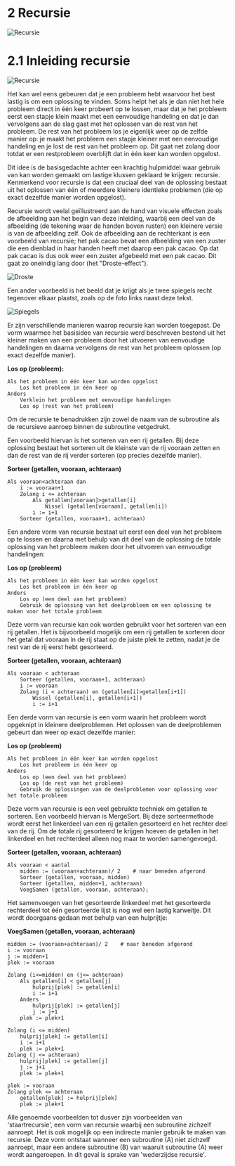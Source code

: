 
# 2 Recursie
![Recursie](img/recursion.png)
# 2.1 Inleiding recursie
![Recursie](img/recursion2.png)

Het kan wel eens gebeuren dat je een probleem hebt waarvoor het best lastig is om een oplossing te vinden. Soms helpt het als je dan niet het hele probleem direct in één keer probeert op te lossen, maar dat je het probleem eerst een stapje klein maakt met een eenvoudige handeling en dat je dan vervolgens aan de slag gaat met het oplossen van de rest van het probleem. De rest van het probleem los je eigenlijk weer op de zelfde manier op: je maakt het probleem een stapje kleiner met een eenvoudige handeling en je lost de rest van het probleem op. Dit gaat net zolang door totdat er een restprobleem overblijft dat in één keer kan worden opgelost.

Dit idee is de basisgedachte achter een krachtig hulpmiddel waar gebruik van kan worden gemaakt om lastige klussen geklaard te krijgen: recursie. Kenmerkend voor recursie is dat een cruciaal deel van de oplossing bestaat uit het oplossen van één of meerdere kleinere identieke problemen (die op exact dezelfde manier worden opgelost).

Recursie wordt veelal geïllustreerd aan de hand van visuele effecten zoals de afbeelding aan het begin van deze inleiding, waarbij een deel van de afbeelding (de tekening waar de handen boven rusten) een kleinere versie is van de afbeelding zelf. Ook de afbeelding aan de rechterkant is een voorbeeld van recursie; het pak cacao bevat een afbeelding van een zuster die een dienblad in haar handen heeft met daarop een pak cacao. Op dat pak cacao is dus ook weer  een zuster afgebeeld met een pak cacao. Dit gaat zo oneindig lang door (het "Droste-effect").

![Droste](img/droste.png)

Een ander voorbeeld is het beeld dat je krijgt als je twee spiegels recht tegenover elkaar plaatst, zoals op de foto links naast deze tekst.

![Spiegels](img/spiegels.png)

Er zijn verschillende manieren waarop recursie kan worden toegepast. De vorm waarmee het basisidee van recursie werd beschreven bestond uit het kleiner maken van een probleem door het uitvoeren van eenvoudige handelingen en daarna vervolgens de rest van het probleem oplossen (op exact dezelfde manier).


**Los op (probleem):**
```
Als het probleem in één keer kan worden opgelost
	Los het probleem in één keer op
Anders
	Verklein het probleem met eenvoudige handelingen
    Los op (rest van het probleem)
```

Om de recursie te benadrukken zijn zowel de naam van de subroutine als de recursieve aanroep binnen de subroutine vetgedrukt.

Een voorbeeld hiervan is het sorteren van een rij getallen. Bij deze oplossing bestaat het sorteren uit de kleinste van de rij vooraan zetten en dan de rest van de rij verder sorteren (op precies dezelfde manier).

**Sorteer (getallen, vooraan, achteraan)**
```
Als vooraan<achteraan dan
    i := vooraan+1
    Zolang i <= achteraan
        Als getallen[vooraan]>getallen[i]
            Wissel (getallen[vooraan], getallen[i])
        i := i+1
    Sorteer (getallen, vooraan+1, achteraan)
```
Een andere vorm van recursie bestaat uit eerst een deel van het probleem op te lossen en daarna met behulp van dit deel van de oplossing de totale oplossing van het probleem maken door het uitvoeren van eenvoudige handelingen:

**Los op (probleem)**
```
Als het probleem in één keer kan worden opgelost
    Los het probleem in één keer op
Anders
    Los op (een deel van het probleem)
    Gebruik de oplossing van het deelprobleem om een oplossing te maken voor het totale probleem
```
Deze vorm van recursie kan ook worden gebruikt voor het sorteren van een rij getallen. Het is bijvoorbeeld mogelijk om een rij getallen te sorteren door het getal dat vooraan in de rij staat op de juiste plek te zetten, nadat je de rest van de rij eerst hebt gesorteerd.

**Sorteer (getallen, vooraan, achteraan)**
```
Als vooraan < achteraan
    Sorteer (getallen, vooraan+1, achteraan)
    i := vooraan
    Zolang (i < achteraan) en (getallen[i]>getallen[i+1])
        Wissel (getallen[i], getallen[i+1])
        i := i+1
```
Een derde vorm van recursie is een vorm waarin het probleem wordt opgeknipt in kleinere deelproblemen. Het oplossen van de deelproblemen gebeurt dan weer op exact dezelfde manier:

**Los op (probleem)**
```
Als het probleem in één keer kan worden opgelost
    Los het probleem in één keer op
Anders
    Los op (een deel van het probleem)
    Los op (de rest van het probleem)
    Gebruik de oplossingen van de deelproblemen voor oplossing voor het totale probleem
```
Deze vorm van recursie is een veel gebruikte techniek om getallen te sorteren. Een voorbeeld hiervan is MergeSort. Bij deze sorteermethode wordt eerst het linkerdeel van een rij getallen gesorteerd en het rechter deel van de rij. Om de totale rij gesorteerd te krijgen hoeven de getallen in het linkerdeel en het rechterdeel alleen nog maar te worden samengevoegd.

**Sorteer (getallen, vooraan, achteraan)**
```
Als vooraan < aantal
    midden := (vooraan+achteraan)/ 2	# naar beneden afgerond
    Sorteer (getallen, vooraan, midden)
    Sorteer (getallen, midden+1, achteraan)
    VoegSamen (getallen, vooraan, achteraan);
```
Het samenvoegen van het gesorteerde linkerdeel met het gesorteerde rechterdeel tot één gesorteerde lijst is nog wel een lastig karweitje. Dit wordt doorgaans gedaan met behulp van een hulprijtje:

**VoegSamen (getallen, vooraan, achteraan)**
```
midden := (vooraan+achteraan)/ 2	# naar beneden afgerond
i := vooraan
j := midden+1
plek := vooraan

Zolang (i<=midden) en (j<= achteraan)
    Als getallen[i] < getallen[j]
        hulprij[plek] := getallen[i]
        i := i+1
    Anders
        hulprij[plek] := getallen[j]
        j := j+1
    plek := plek+1

Zolang (i <= midden)
    hulprij[plek] := getallen[i]
    i := i+1
    plek := plek+1
Zolang (j <= achteraan)
    hulprij[plek] := getallen[j]
    j := j+1
    plek := plek+1

plek := vooraan
Zolang plek <= achteraan
    getallen[plek] := hulprij[plek]
    plek := plek+1
```
Alle genoemde voorbeelden tot dusver zijn voorbeelden van 'staartrecursie', een vorm van recursie waarbij een subroutine zichzelf aanroept. Het is ook mogelijk op een indirecte manier gebruik te maken van recursie. Deze vorm ontstaat wanneer een subroutine (A) niet zichzelf aanroept, maar een andere subroutine (B) van waaruit subroutine (A) weer wordt aangeroepen. In dit geval is sprake van 'wederzijdse recursie'.

